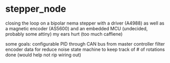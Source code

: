 # stepper_node
closing the loop on a bipolar nema stepper with a driver (A4988) as well as a magnetic encoder (AS5600) and an embedded MCU (undecided, probably some attiny)
my ears hurt (too much caffiene)

some goals:
configurable PID through CAN bus from master controller
filter encoder data for reduce noise
state machine to keep track of # of rotations done (would help not rip wiring out)
